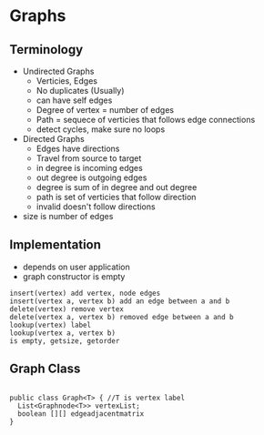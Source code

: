 # Graphs

## Terminology

 - Undirected Graphs
   - Verticies, Edges
   - No duplicates (Usually)
   - can have self edges
   - Degree of vertex = number of edges
   - Path = sequece of verticies that follows edge connections
   - detect cycles, make sure no loops
 - Directed Graphs
   - Edges have directions
   - Travel from source to target
   - in degree is incoming edges
   - out degree is outgoing edges
   - degree is sum of in degree and out degree
   - path is set of verticies that follow direction
   - invalid doesn't follow directions
 - size is number of edges

## Implementation

 - depends on user application
 - graph constructor is empty
```
insert(vertex) add vertex, node edges
insert(vertex a, vertex b) add an edge between a and b
delete(vertex) remove vertex
delete(vertex a, vertex b) removed edge between a and b
lookup(vertex) label
lookup(vertex a, vertex b)
is empty, getsize, getorder

```

## Graph Class

```

public class Graph<T> { //T is vertex label
  List<Graphnode<T>> vertexList;
  boolean [][] edgeadjacentmatrix
}

```